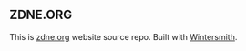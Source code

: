## ZDNE.ORG
This is [zdne.org](http://zdne.org) website source repo. Built with [Wintersmith](http://jnordberg.github.com/wintersmith/).
